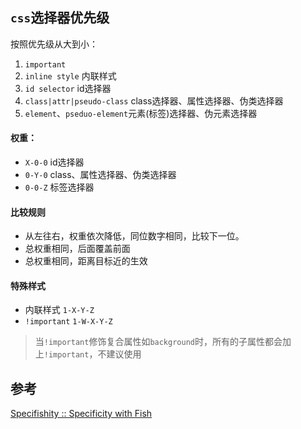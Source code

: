 ## `css`选择器优先级
按照优先级从大到小：

1. `important`
2. `inline style` 内联样式
3. `id selector` id选择器
4. `class|attr|pseudo-class` class选择器、属性选择器、伪类选择器
5. `element`、`pseduo-element`元素(标签)选择器、伪元素选择器

#### 权重：
* `X-0-0` id选择器
* `0-Y-0` class、属性选择器、伪类选择器
* `0-0-Z` 标签选择器

#### 比较规则
* 从左往右，权重依次降低，同位数字相同，比较下一位。
* 总权重相同，后面覆盖前面
* 总权重相同，距离目标近的生效

#### 特殊样式
* 内联样式 `1-X-Y-Z`
* `!important` `1-W-X-Y-Z`

> 当`!important`修饰复合属性如`background`时，所有的子属性都会加上`!important`，不建议使用

## 参考
[Specifishity :: Specificity with Fish](https://specifishity.com/)
